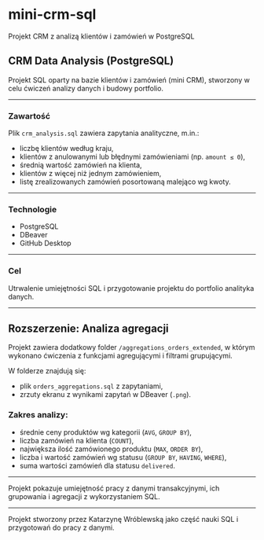 # mini-crm-sql
Projekt CRM z analizą klientów i zamówień w PostgreSQL

##  CRM Data Analysis (PostgreSQL)

Projekt SQL oparty na bazie klientów i zamówień (mini CRM), stworzony w celu ćwiczeń analizy danych i budowy portfolio.

---

###  Zawartość

Plik `crm_analysis.sql` zawiera zapytania analityczne, m.in.:
- liczbę klientów według kraju,
- klientów z anulowanymi lub błędnymi zamówieniami (np. `amount ≤ 0`),
- średnią wartość zamówień na klienta,
- klientów z więcej niż jednym zamówieniem,
- listę zrealizowanych zamówień posortowaną malejąco wg kwoty.

---

###  Technologie
- PostgreSQL
- DBeaver
- GitHub Desktop

---

###  Cel
Utrwalenie umiejętności SQL i przygotowanie projektu do portfolio analityka danych.

---

##  Rozszerzenie: Analiza agregacji

Projekt zawiera dodatkowy folder `/aggregations_orders_extended`, w którym wykonano ćwiczenia z funkcjami agregującymi i filtrami grupującymi.

W folderze znajdują się:
- plik `orders_aggregations.sql` z zapytaniami,
- zrzuty ekranu z wynikami zapytań w DBeaver (`.png`).

### Zakres analizy:
- średnie ceny produktów wg kategorii (`AVG`, `GROUP BY`),
- liczba zamówień na klienta (`COUNT`),
- największa ilość zamówionego produktu (`MAX`, `ORDER BY`),
- liczba i wartość zamówień wg statusu (`GROUP BY`, `HAVING`, `WHERE`),
- suma wartości zamówień dla statusu `delivered`.

---

 Projekt pokazuje umiejętność pracy z danymi transakcyjnymi, ich grupowania i agregacji z wykorzystaniem SQL.

---

Projekt stworzony przez Katarzynę Wróblewską jako część nauki SQL i przygotowań do pracy z danymi.
